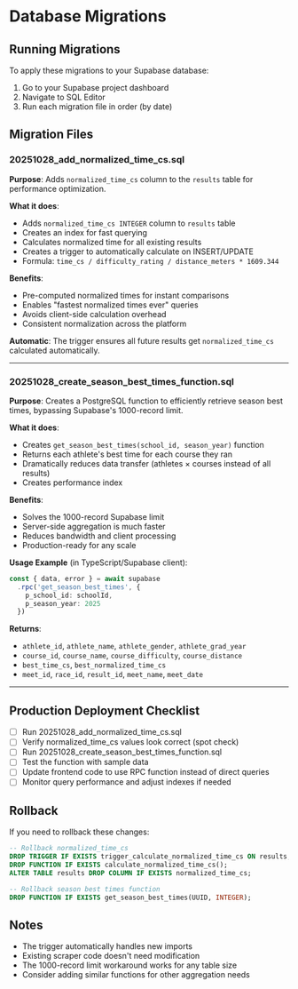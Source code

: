 # Database Migrations

## Running Migrations

To apply these migrations to your Supabase database:

1. Go to your Supabase project dashboard
2. Navigate to SQL Editor
3. Run each migration file in order (by date)

## Migration Files

### 20251028_add_normalized_time_cs.sql
**Purpose**: Adds `normalized_time_cs` column to the `results` table for performance optimization.

**What it does**:
- Adds `normalized_time_cs INTEGER` column to `results` table
- Creates an index for fast querying
- Calculates normalized time for all existing results
- Creates a trigger to automatically calculate on INSERT/UPDATE
- Formula: `time_cs / difficulty_rating / distance_meters * 1609.344`

**Benefits**:
- Pre-computed normalized times for instant comparisons
- Enables "fastest normalized times ever" queries
- Avoids client-side calculation overhead
- Consistent normalization across the platform

**Automatic**: The trigger ensures all future results get `normalized_time_cs` calculated automatically.

---

### 20251028_create_season_best_times_function.sql
**Purpose**: Creates a PostgreSQL function to efficiently retrieve season best times, bypassing Supabase's 1000-record limit.

**What it does**:
- Creates `get_season_best_times(school_id, season_year)` function
- Returns each athlete's best time for each course they ran
- Dramatically reduces data transfer (athletes × courses instead of all results)
- Creates performance index

**Benefits**:
- Solves the 1000-record Supabase limit
- Server-side aggregation is much faster
- Reduces bandwidth and client processing
- Production-ready for any scale

**Usage Example** (in TypeScript/Supabase client):
```typescript
const { data, error } = await supabase
  .rpc('get_season_best_times', {
    p_school_id: schoolId,
    p_season_year: 2025
  })
```

**Returns**:
- `athlete_id`, `athlete_name`, `athlete_gender`, `athlete_grad_year`
- `course_id`, `course_name`, `course_difficulty`, `course_distance`
- `best_time_cs`, `best_normalized_time_cs`
- `meet_id`, `race_id`, `result_id`, `meet_name`, `meet_date`

---

## Production Deployment Checklist

- [ ] Run 20251028_add_normalized_time_cs.sql
- [ ] Verify normalized_time_cs values look correct (spot check)
- [ ] Run 20251028_create_season_best_times_function.sql
- [ ] Test the function with sample data
- [ ] Update frontend code to use RPC function instead of direct queries
- [ ] Monitor query performance and adjust indexes if needed

## Rollback

If you need to rollback these changes:

```sql
-- Rollback normalized_time_cs
DROP TRIGGER IF EXISTS trigger_calculate_normalized_time_cs ON results;
DROP FUNCTION IF EXISTS calculate_normalized_time_cs();
ALTER TABLE results DROP COLUMN IF EXISTS normalized_time_cs;

-- Rollback season best times function
DROP FUNCTION IF EXISTS get_season_best_times(UUID, INTEGER);
```

## Notes

- The trigger automatically handles new imports
- Existing scraper code doesn't need modification
- The 1000-record limit workaround works for any table size
- Consider adding similar functions for other aggregation needs
